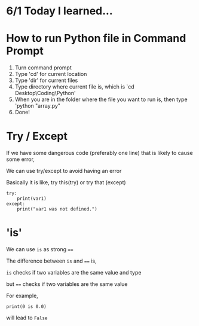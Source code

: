 # 6/1 Today I learned...

# How to run Python file in Command Prompt

1. Turn command prompt
2. Type 'cd' for current location
3. Type 'dir' for current files
4. Type directory where current file is, which is `cd Desktop\Coding\Python'
5. When you are in the folder where the file you want to run is, then type 'python "array.py"
6. Done!

# Try / Except
If we have some dangerous code (preferably one line) that is likely to cause some error,

We can use try/except to avoid having an error

Basically it is like, try this(try) or try that (except)
```
try:
    print(var1)
except:
    print("var1 was not defined.")

```

# 'is'

We can use ```is``` as strong ```==```

The difference between ```is``` and ```==``` is,

```is``` checks if two variables are the same value and type

but ```==``` checks if two variables are the same value

For example,
```
print(0 is 0.0)
```
will lead to 
```False```
